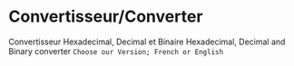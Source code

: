 # Convertisseur/Converter
Convertisseur Hexadecimal, Decimal et Binaire
Hexadecimal, Decimal and Binary converter
`Choose our Version; French or English`
